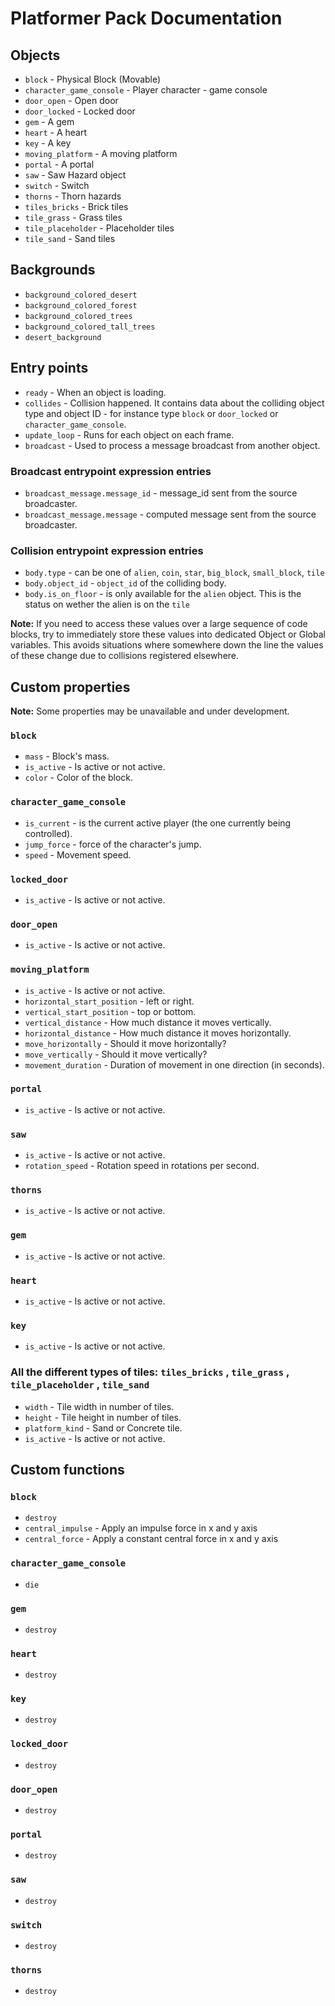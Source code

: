# Platformer Pack Documentation

## Objects

* `block` - Physical Block (Movable)
* `character_game_console` - Player character - game console
* `door_open` - Open door
* `door_locked` - Locked door
* `gem` - A gem
* `heart` - A heart
* `key` - A key
* `moving_platform` - A moving platform
* `portal` - A portal
* `saw` - Saw Hazard object
* `switch` - Switch
* `thorns` - Thorn hazards
* `tiles_bricks` - Brick tiles
* `tile_grass` - Grass tiles
* `tile_placeholder` - Placeholder tiles
* `tile_sand` - Sand tiles

## Backgrounds

* `background_colored_desert`
* `background_colored_forest`
* `background_colored_trees`
* `background_colored_tall_trees`
* `desert_background`

## Entry points

* `ready` - When an object is loading.
* `collides` - Collision happened. It contains data about the colliding object type and object ID - for instance type `block` or `door_locked` or `character_game_console`.
* `update_loop` - Runs for each object on each frame.
* `broadcast` - Used to process a message broadcast from another object.

### Broadcast entrypoint expression entries

* `broadcast_message.message_id` - message_id sent from the source broadcaster.
* `broadcast_message.message` - computed message sent from the source broadcaster.

### Collision entrypoint expression entries

* `body.type` - can be one of `alien`, `coin`, `star`, `big_block`, `small_block`, `tile`
* `body.object_id` - `object_id` of the colliding body.
* `body.is_on_floor` - is only available for the `alien` object. This is the status on wether the alien is on the `tile`

**Note:** If you need to access these values over a large sequence of code blocks, try to immediately store these values into dedicated Object or Global variables. This avoids situations where somewhere down the line the values of these change due to collisions registered elsewhere.

## Custom properties

**Note:** Some properties may be unavailable and under development.

### `block`

* `mass` - Block's mass.
* `is_active` - Is active or not active.
* `color` - Color of the block.

### `character_game_console`

* `is_current` - is the current active player (the one currently being controlled).
* `jump_force` - force of the character's jump.
* `speed` - Movement speed.

### `locked_door`

* `is_active` - Is active or not active.

### `door_open`

* `is_active` - Is active or not active.

### `moving_platform`

* `is_active` - Is active or not active.
* `horizontal_start_position` - left or right.
* `vertical_start_position` - top or bottom.
* `vertical_distance` - How much distance it moves vertically.
* `horizontal_distance` - How much distance it moves horizontally.
* `move_horizontally` - Should it move horizontally?
* `move_vertically` - Should it move vertically?
* `movement_duration` - Duration of movement in one direction (in seconds).

### `portal`

* `is_active` - Is active or not active.

### `saw`

* `is_active` - Is active or not active.
* `rotation_speed` - Rotation speed in rotations per second.

### `thorns`

* `is_active` - Is active or not active.

### `gem`

* `is_active` - Is active or not active.

### `heart`

* `is_active` - Is active or not active.

### `key`

* `is_active` - Is active or not active.

### All the different types of tiles: `tiles_bricks` , `tile_grass` , `tile_placeholder` , `tile_sand`

* `width` - Tile width in number of tiles.
* `height` - Tile height in number of tiles.
* `platform_kind` - Sand or Concrete tile.
* `is_active` - Is active or not active.

## Custom functions

### `block`

* `destroy`
* `central_impulse` - Apply an impulse force in x and y axis
* `central_force` - Apply a constant central force in x and y axis

### `character_game_console`

* `die`

### `gem`

* `destroy`

### `heart`

* `destroy`

### `key`

* `destroy`

### `locked_door`

* `destroy`

### `door_open`

* `destroy`

### `portal`

* `destroy`

### `saw`

* `destroy`

### `switch`

* `destroy`

### `thorns`

* `destroy`